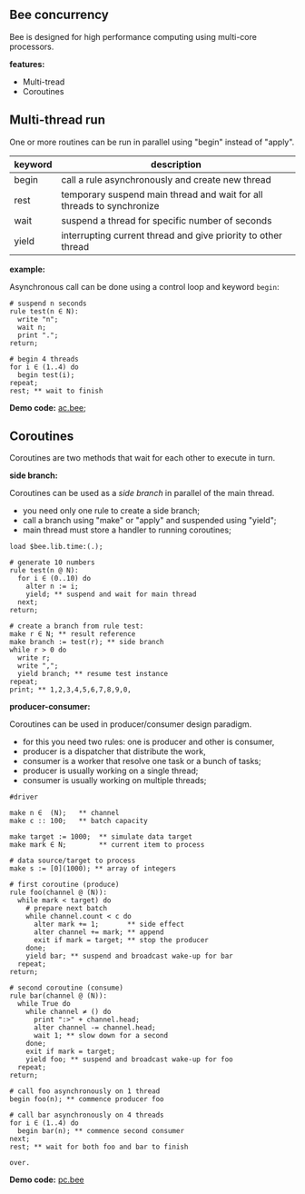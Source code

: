 ## Bee concurrency

Bee is designed for high performance computing using multi-core processors.

**features:**

* Multi-tread
* Coroutines

## Multi-thread run

One or more routines can be run in parallel using "begin" instead of "apply".

keyword | description
--------|----------------------------------------------------------------------
begin   | call a rule asynchronously and create new thread
rest    | temporary suspend main thread and wait for all threads to synchronize
wait    | suspend a thread for specific number of seconds
yield   | interrupting current thread and give priority to other thread

**example:**

Asynchronous call can be done using a control loop and keyword `begin`:

```# suspend n seconds
rule test(n ∈ N):
  write "n";
  wait n;
  print ".";
return;
# begin 4 threads
for i ∈ (1..4) do
  begin test(i);
repeat;
rest; ** wait to finish
```

**Demo code:** [ac.bee](../demo/ac.bee);

## Coroutines 

Coroutines are two methods that wait for each other to execute in turn.

**side branch:**

Coroutines can be used as a _side branch_ in parallel of the main thread.

* you need only one rule to create a side branch;
* call a branch using "make" or "apply" and suspended using "yield";
* main thread must store a handler to running coroutines;

```
load $bee.lib.time:(.);

# generate 10 numbers
rule test(n @ N):
  for i ∈ (0..10) do
    alter n := i;
    yield; ** suspend and wait for main thread
  next;
return;

# create a branch from rule test:
make r ∈ N; ** result reference
make branch := test(r); ** side branch
while r > 0 do
  write r;
  write ",";
  yield branch; ** resume test instance
repeat;
print; ** 1,2,3,4,5,6,7,8,9,0,
```

**producer-consumer:**

Coroutines can be used in producer/consumer design paradigm.

* for this you need two rules: one is producer and other is consumer,
* producer is a dispatcher that distribute the work,
* consumer is a worker that resolve one task or a bunch of tasks;
* producer is usually working on a single thread;
* consumer is usually working on multiple threads;

```
#driver

make n ∈  (N);   ** channel
make c :: 100;   ** batch capacity

make target := 1000;  ** simulate data target
make mark ∈ N;        ** current item to process

# data source/target to process
make s := [0](1000); ** array of integers
# first coroutine (produce)
rule foo(channel @ (N)):
  while mark < target) do 
    # prepare next batch
    while channel.count < c do
      alter mark += 1;       ** side effect
      alter channel += mark; ** append
      exit if mark = target; ** stop the producer
    done;
    yield bar; ** suspend and broadcast wake-up for bar
  repeat;  
return;
# second coroutine (consume)
rule bar(channel @ (N)):  
  while True do
    while channel ≠ () do
      print ":>" + channel.head;  
      alter channel -= channel.head;
      wait 1; ** slow down for a second
    done;
    exit if mark = target;          
    yield foo; ** suspend and broadcast wake-up for foo
  repeat;  
return;
# call foo asynchronously on 1 thread
begin foo(n); ** commence producer foo 

# call bar asynchronously on 4 threads
for i ∈ (1..4) do
  begin bar(n); ** commence second consumer
next;  
rest; ** wait for both foo and bar to finish

over.
``` 

**Demo code:** [pc.bee](../demo/pc.bee)
